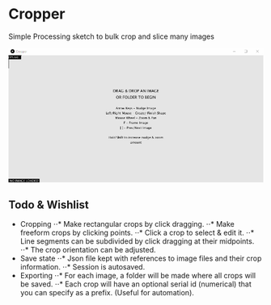 # Cropper
Simple Processing sketch to bulk crop and slice many images

![alt text](Readme/Cropper_Crop_02MAY17.gif "Basic File Input & Cropping")

## Todo & Wishlist
* Cropping
⋅⋅* Make rectangular crops by click dragging.
⋅⋅* Make freeform crops by clicking points.
⋅⋅* Click a crop to select & edit it.
⋅⋅* Line segments can be subdivided by click dragging at their midpoints.
⋅⋅* The crop orientation can be adjusted.
* Save state
⋅⋅* Json file kept with references to image files and their crop information.
⋅⋅* Session is autosaved.
* Exporting
⋅⋅* For each image, a folder will be made where all crops will be saved. 
⋅⋅* Each crop will have an optional serial id (numerical) that you can specify as a prefix. (Useful for automation). 


